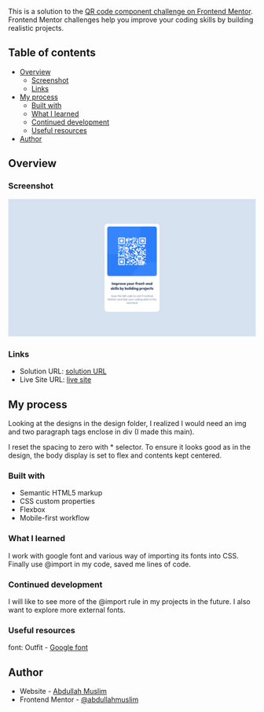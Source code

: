 
This is a solution to the [QR code component challenge on Frontend Mentor](https://www.frontendmentor.io/challenges/qr-code-component-iux_sIO_H). Frontend Mentor challenges help you improve your coding skills by building realistic projects. 

## Table of contents

- [Overview](#overview)
  - [Screenshot](#screenshot)
  - [Links](#links)
- [My process](#my-process)
  - [Built with](#built-with)
  - [What I learned](#what-i-learned)
  - [Continued development](#continued-development)
  - [Useful resources](#useful-resources)
- [Author](#author)

## Overview

### Screenshot

![](./images/screenshot.png)

### Links

- Solution URL: [solution URL](https://github.com/abdullahmuslim/qr-code)
- Live Site URL: [live site](https://abdullahmuslim.github.io/qr-code)

## My process

Looking at the designs in the design folder, I realized I would need an img and two paragraph tags enclose in div (I made this main).

I reset the spacing to zero with * selector.
To ensure it looks good as in the design, the body display is set to flex and contents kept centered.

### Built with

- Semantic HTML5 markup
- CSS custom properties
- Flexbox
- Mobile-first workflow

### What I learned

I work with google font and various way of importing its fonts into CSS.
Finally use @import in my code, saved me lines of code.

### Continued development

I will like to see more of the @import rule in my projects in the future.
I also want to explore more external fonts.

### Useful resources

font: Outfit - [Google font](https://fonts.google.com/specimen/Outfit)

## Author

- Website - [Abdullah Muslim](https://abdullahmuslim.github.io/portfolio)
- Frontend Mentor - [@abdullahmuslim](https://www.frontendmentor.io/profile/abdullahmuslim)